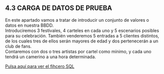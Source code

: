 ## 4.3 CARGA DE DATOS DE PRUEBA

En este apartado vamos a tratar de introducir un conjunto de valores o datos en nuestra BBDD.  
Introduciremos 3 festivales, 4 carteles en cada uno y 5 escenarios posibles para su celebración. También venderemos 5 entradas a 5 clientes distintos, de los cuales tres de ellos serán mayores de edad y dos pertenecerán a un club de fans.  
Contaremos con dos o tres artistas por cartel como mínimo, y cada uno tendrá un camerino a una hora determinada.

[Pulsa aquí para ver el fihcero SQL](https://github.com/jmm-1999/QuevedoFest/blob/master/SQL/InsercionDatos.sql)
